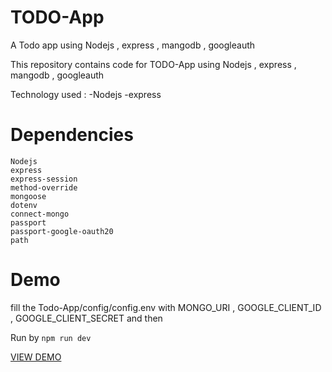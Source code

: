 # TODO-App
A Todo app using Nodejs , express , mangodb , googleauth

This repository contains code for TODO-App using Nodejs , express , mangodb , googleauth

Technology used : -Nodejs -express 

# Dependencies 

```
Nodejs
express
express-session
method-override
mongoose
dotenv
connect-mongo
passport
passport-google-oauth20
path
```

# Demo
fill the Todo-App/config/config.env with MONGO_URI , GOOGLE_CLIENT_ID , GOOGLE_CLIENT_SECRET and then 

Run by ``` npm run dev  ```

[VIEW DEMO](http://todo-appes.herokuapp.com/)
